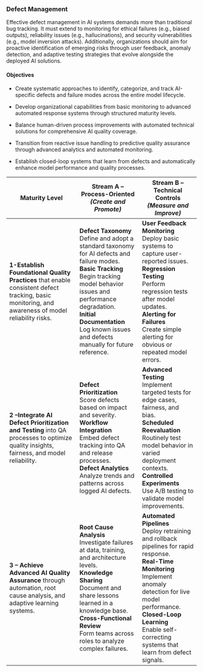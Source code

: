 ### Defect Management

Effective defect management in AI systems demands more than traditional bug tracking. It must extend to monitoring for ethical failures (e.g., biased outputs), reliability issues (e.g., hallucinations), and security vulnerabilities (e.g., model inversion attacks). Additionally, organizations should aim for proactive identification of emerging risks through user feedback, anomaly detection, and adaptive testing strategies that evolve alongside the deployed AI solutions.


#### Objectives

- Create systematic approaches to identify, categorize, and track AI-specific defects and failure modes across the entire model lifecycle.

- Develop organizational capabilities from basic monitoring to advanced automated response systems through structured maturity levels.

- Balance human-driven process improvements with automated technical solutions for comprehensive AI quality coverage.

- Transition from reactive issue handling to predictive quality assurance through advanced analytics and automated monitoring.

- Establish closed-loop systems that learn from defects and automatically enhance model performance and quality processes.



| Maturity Level | Stream A – Process-Oriented *(Create and Promote)* | Stream B – Technical Controls *(Measure and Improve)* |
|----------------|-----------------------------------------------------|--------------------------------------------------------|
| **1-Establish Foundational Quality Practices** that enable consistent defect tracking, basic monitoring, and awareness of model reliability risks. | **Defect Taxonomy**<br>Define and adopt a standard taxonomy for AI defects and failure modes.<br>**Basic Tracking**<br>Begin tracking model behavior issues and performance degradation.<br>**Initial Documentation**<br>Log known issues and defects manually for future reference. | **User Feedback Monitoring**<br>Deploy basic systems to capture user-reported issues.<br>**Regression Testing**<br>Perform regression tests after model updates.<br>**Alerting for Failures**<br>Create simple alerting for obvious or repeated model errors. |
| **2 –Integrate AI Defect Prioritization and Testing** into QA processes to optimize quality insights, fairness, and model reliability.| **Defect Prioritization**<br>Score defects based on impact and severity.<br>**Workflow Integration**<br>Embed defect tracking into QA and release processes.<br>**Defect Analytics**<br>Analyze trends and patterns across logged AI defects. | **Advanced Testing**<br>Implement targeted tests for edge cases, fairness, and bias.<br>**Scheduled Reevaluation**<br>Routinely test model behavior in varied deployment contexts.<br>**Controlled Experiments**<br>Use A/B testing to validate model improvements. |
| **3 – Achieve Advanced AI Quality Assurance** through automation, root cause analysis, and adaptive learning systems. | **Root Cause Analysis**<br>Investigate failures at data, training, and architecture levels.<br>**Knowledge Sharing**<br>Document and share lessons learned in a knowledge base.<br>**Cross-Functional Review**<br>Form teams across roles to analyze complex failures. | **Automated Pipelines**<br>Deploy retraining and rollback pipelines for rapid response.<br>**Real-Time Monitoring**<br>Implement anomaly detection for live model performance.<br>**Closed-Loop Learning**<br>Enable self-correcting systems that learn from defect signals. |
